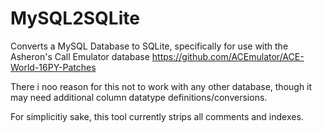 # MySQL2SQLite
Converts a MySQL Database to SQLite, specifically for use with the Asheron's Call Emulator database https://github.com/ACEmulator/ACE-World-16PY-Patches

There i noo reason for this not to work with any other database, though it may need additional column datatype definitions/conversions.

For simplicitiy sake, this tool currently strips all comments and indexes. 
